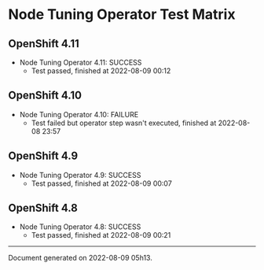 
Node Tuning Operator Test Matrix
================================

OpenShift 4.11
--------------



* Node Tuning Operator 4.11: SUCCESS
  - Test passed, finished at 2022-08-09 00:12






OpenShift 4.10
--------------



* Node Tuning Operator 4.10: FAILURE
  - Test failed but operator step wasn't executed, finished at 2022-08-08 23:57






OpenShift 4.9
-------------



* Node Tuning Operator 4.9: SUCCESS
  - Test passed, finished at 2022-08-09 00:07






OpenShift 4.8
-------------



* Node Tuning Operator 4.8: SUCCESS
  - Test passed, finished at 2022-08-09 00:21






---
Document generated on 2022-08-09 05h13.
